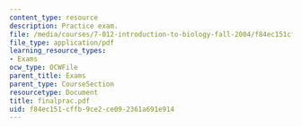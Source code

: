 ```yaml
---
content_type: resource
description: Practice exam.
file: /media/courses/7-012-introduction-to-biology-fall-2004/f84ec151cffb9ce2ce092361a691e914_finalprac.pdf
file_type: application/pdf
learning_resource_types:
- Exams
ocw_type: OCWFile
parent_title: Exams
parent_type: CourseSection
resourcetype: Document
title: finalprac.pdf
uid: f84ec151-cffb-9ce2-ce09-2361a691e914
---
```

